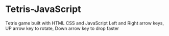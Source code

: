 # Tetris-JavaScript
Tetris game built with HTML CSS and JavaScript
Left and Right arrow keys, UP arrow key to rotate, Down arrow key to drop faster
